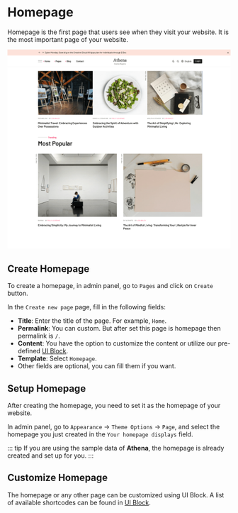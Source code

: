 # Homepage

Homepage is the first page that users see when they visit your website. It is the most important page of your website.

![Overview](./images/overview.png)

## Create Homepage

To create a homepage, in admin panel, go to `Pages` and click on `Create` button.

In the `Create new page` page, fill in the following fields:

- **Title**: Enter the title of the page. For example, `Home`.
- **Permalink**: You can custom. But after set this page is homepage then permalink is `/`.
- **Content**: You have the option to customize the content or utilize our pre-defined [UI Block](./usage-ui-block.md).
- **Template**: Select `Homepage`.
- Other fields are optional, you can fill them if you want.

## Setup Homepage

After creating the homepage, you need to set it as the homepage of your website.

In admin panel, go to `Appearance` -> `Theme Options` -> `Page`, and select the homepage you just created in
the `Your homepage displays` field.

::: tip
If you are using the sample data of **Athena**, the homepage is already created and set up for you.
:::

## Customize Homepage

The homepage or any other page can be customized using UI Block. A list of available
shortcodes can be found in [UI Block](./usage-ui-block.md#available-shortcodes).

